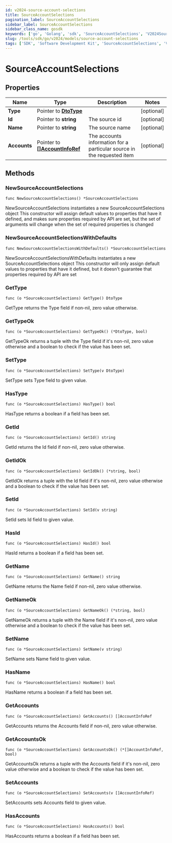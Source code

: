 ```yaml
---
id: v2024-source-account-selections
title: SourceAccountSelections
pagination_label: SourceAccountSelections
sidebar_label: SourceAccountSelections
sidebar_class_name: gosdk
keywords: ['go', 'Golang', 'sdk', 'SourceAccountSelections', 'V2024SourceAccountSelections'] 
slug: /tools/sdk/go/v2024/models/source-account-selections
tags: ['SDK', 'Software Development Kit', 'SourceAccountSelections', 'V2024SourceAccountSelections']
---
```


# SourceAccountSelections

## Properties

Name | Type | Description | Notes
------------ | ------------- | ------------- | -------------
**Type** | Pointer to [**DtoType**](dto-type) |  | [optional] 
**Id** | Pointer to **string** | The source id | [optional] 
**Name** | Pointer to **string** | The source name | [optional] 
**Accounts** | Pointer to [**[]AccountInfoRef**](account-info-ref) | The accounts information for a particular source in the requested item | [optional] 

## Methods

### NewSourceAccountSelections

`func NewSourceAccountSelections() *SourceAccountSelections`

NewSourceAccountSelections instantiates a new SourceAccountSelections object
This constructor will assign default values to properties that have it defined,
and makes sure properties required by API are set, but the set of arguments
will change when the set of required properties is changed

### NewSourceAccountSelectionsWithDefaults

`func NewSourceAccountSelectionsWithDefaults() *SourceAccountSelections`

NewSourceAccountSelectionsWithDefaults instantiates a new SourceAccountSelections object
This constructor will only assign default values to properties that have it defined,
but it doesn't guarantee that properties required by API are set

### GetType

`func (o *SourceAccountSelections) GetType() DtoType`

GetType returns the Type field if non-nil, zero value otherwise.

### GetTypeOk

`func (o *SourceAccountSelections) GetTypeOk() (*DtoType, bool)`

GetTypeOk returns a tuple with the Type field if it's non-nil, zero value otherwise
and a boolean to check if the value has been set.

### SetType

`func (o *SourceAccountSelections) SetType(v DtoType)`

SetType sets Type field to given value.

### HasType

`func (o *SourceAccountSelections) HasType() bool`

HasType returns a boolean if a field has been set.

### GetId

`func (o *SourceAccountSelections) GetId() string`

GetId returns the Id field if non-nil, zero value otherwise.

### GetIdOk

`func (o *SourceAccountSelections) GetIdOk() (*string, bool)`

GetIdOk returns a tuple with the Id field if it's non-nil, zero value otherwise
and a boolean to check if the value has been set.

### SetId

`func (o *SourceAccountSelections) SetId(v string)`

SetId sets Id field to given value.

### HasId

`func (o *SourceAccountSelections) HasId() bool`

HasId returns a boolean if a field has been set.

### GetName

`func (o *SourceAccountSelections) GetName() string`

GetName returns the Name field if non-nil, zero value otherwise.

### GetNameOk

`func (o *SourceAccountSelections) GetNameOk() (*string, bool)`

GetNameOk returns a tuple with the Name field if it's non-nil, zero value otherwise
and a boolean to check if the value has been set.

### SetName

`func (o *SourceAccountSelections) SetName(v string)`

SetName sets Name field to given value.

### HasName

`func (o *SourceAccountSelections) HasName() bool`

HasName returns a boolean if a field has been set.

### GetAccounts

`func (o *SourceAccountSelections) GetAccounts() []AccountInfoRef`

GetAccounts returns the Accounts field if non-nil, zero value otherwise.

### GetAccountsOk

`func (o *SourceAccountSelections) GetAccountsOk() (*[]AccountInfoRef, bool)`

GetAccountsOk returns a tuple with the Accounts field if it's non-nil, zero value otherwise
and a boolean to check if the value has been set.

### SetAccounts

`func (o *SourceAccountSelections) SetAccounts(v []AccountInfoRef)`

SetAccounts sets Accounts field to given value.

### HasAccounts

`func (o *SourceAccountSelections) HasAccounts() bool`

HasAccounts returns a boolean if a field has been set.


